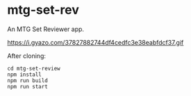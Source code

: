 # mtg-set-rev
An MTG Set Reviewer app.

https://i.gyazo.com/37827882744df4cedfc3e38eabfdcf37.gif

After cloning:
```
cd mtg-set-review
npm install
npm run build
npm run start
```
